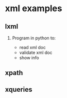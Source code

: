 # xml examples

## lxml

1. Program in python to:

    - read xml doc
    - validate xml doc
    - show info

## xpath

## xqueries


